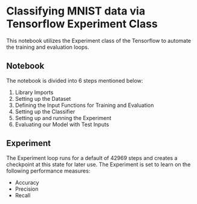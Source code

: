 # Classifying MNIST data via Tensorflow Experiment Class

This notebook utilizes the Experiment class of the Tensorflow to automate the training and evaluation loops. 

## Notebook
The notebook is divided into 6 steps mentioned below:

1. Library Imports
2. Setting up the Dataset
3. Defining the Input Functions for Training and Evaluation
4. Setting up the Classifier
5. Setting up and running the Experiment
6. Evaluating our Model with Test Inputs

## Experiment
The Experiment loop runs for a default of 42969 steps and creates a checkpoint at this state for later use. The Experiment is set to learn
on the following performance measures:

- Accuracy
- Precision
- Recall

